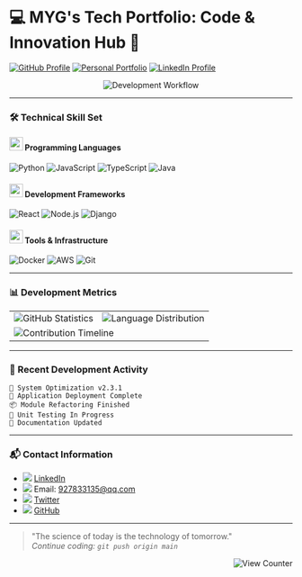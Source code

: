 # 💻 MYG's Tech Portfolio: Code & Innovation Hub 🚀

[![GitHub Profile](https://img.shields.io/badge/Profile-GitHub-58A6FF?style=for-the-badge&logo=github&logoColor=white)](https://github.com/HardenMYG)
[![Personal Portfolio](https://img.shields.io/badge/Portfolio-Website-0D1117?style=for-the-badge&logo=protonmail&logoColor=white)](https://yoursite.com)
[![LinkedIn Profile](https://img.shields.io/badge/Professional-LinkedIn-0A66C2?style=for-the-badge&logo=linkedin&logoColor=white)](https://linkedin.com/in/HardenMYG)

<p align="center">
  <img src="https://readme-typing-svg.demolab.com?font=Orbitron&size=26&duration=4000&pause=1000&color=58A6FF&center=true&vCenter=true&width=500&lines=%F0%9F%9A%80+SYSTEMS+DEPLOYED;%F0%9F%94%A5+CODE+OPTIMIZED;%F0%9F%93%A1+SOLUTIONS+ENGINEERED;%E2%9C%A8+TECHNOLOGY+INNOVATED" alt="Development Workflow">
</p>

---

### 🛠️ Technical Skill Set

#### <img src="https://img.icons8.com/color/48/000000/circuit.png" width="24"/> Programming Languages
![Python](https://img.shields.io/badge/PYTHON-3776AB?style=plastic&logo=python&logoColor=white&labelColor=0D1117)
![JavaScript](https://img.shields.io/badge/JAVASCRIPT-F7DF1E?style=plastic&logo=javascript&logoColor=black&labelColor=0D1117)
![TypeScript](https://img.shields.io/badge/TYPESCRIPT-3178C6?style=plastic&logo=typescript&logoColor=white&labelColor=0D1117)
![Java](https://img.shields.io/badge/JAVA-007396?style=plastic&logo=openjdk&logoColor=white&labelColor=0D1117)

#### <img src="https://img.icons8.com/external-vitaliy-gorbachev-lineal-color-vitaly-gorbachev/48/000000/external-framework-web-development-vitaliy-gorbachev-lineal-color-vitaly-gorbachev.png" width="24"/> Development Frameworks
![React](https://img.shields.io/badge/REACT-61DAFB?style=plastic&logo=react&logoColor=black&labelColor=0D1117)
![Node.js](https://img.shields.io/badge/NODE.JS-339933?style=plastic&logo=node.js&logoColor=white&labelColor=0D1117)
![Django](https://img.shields.io/badge/DJANGO-092E20?style=plastic&logo=django&logoColor=white&labelColor=0D1117)

#### <img src="https://img.icons8.com/color/48/000000/toolbox.png" width="24"/> Tools & Infrastructure
![Docker](https://img.shields.io/badge/DOCKER-2496ED?style=plastic&logo=docker&logoColor=white&labelColor=0D1117)
![AWS](https://img.shields.io/badge/AWS-232F3E?style=plastic&logo=amazon-aws&logoColor=white&labelColor=0D1117)
![Git](https://img.shields.io/badge/GIT-F05032?style=plastic&logo=git&logoColor=white&labelColor=0D1117)

---

### 📊 Development Metrics

<table>
  <tr>
    <td>
      <img align="center" src="https://github-readme-stats.vercel.app/api?username=HardenMYG&show_icons=true&theme=dark&count_private=true&include_all_commits=true&border_color=58A6FF" alt="GitHub Statistics" />
    </td>
    <td>
      <img align="center" src="https://github-readme-stats.vercel.app/api/top-langs/?username=HardenMYG&layout=compact&theme=dark&hide=html,css&border_color=58A6FF&langs_count=6" alt="Language Distribution" />
    </td>
  </tr>
  <tr>
    <td colspan="2">
      <img src="https://github-readme-activity-graph.vercel.app/graph?username=HardenMYG&theme=react-dark&bg_color=0D1117&color=58A6FF&line=58A6FF&point=FFFFFF" alt="Contribution Timeline" />
    </td>
  </tr>
</table>

---

### 🔄 Recent Development Activity
<!--START_SECTION:activity-->
`🔧 System Optimization v2.3.1`  
`🚀 Application Deployment Complete`  
`📦 Module Refactoring Finished`  
`🧪 Unit Testing In Progress`  
`📝 Documentation Updated`  
<!--END_SECTION:activity-->

---

### 📬 Contact Information
- <img src="https://img.icons8.com/color/24/000000/linkedin.png"/> [LinkedIn](https://linkedin.com/in/HardenMYG)
- <img src="https://img.icons8.com/color/24/000000/secured-letter.png"/> Email: 927833135@qq.com
- <img src="https://img.icons8.com/color/24/000000/twitter.png"/> [Twitter](https://twitter.com/yourhandle)
- <img src="https://img.icons8.com/color/24/000000/github.png"/> [GitHub](https://github.com/HardenMYG)

---

> "The science of today is the technology of tomorrow."  
> *Continue coding: `git push origin main`*

<div align="right">
  <img src="https://komarev.com/ghpvc/?username=HardenMYG&label=Profile+Views&color=0D1117&style=flat" alt="View Counter" />
</div>
